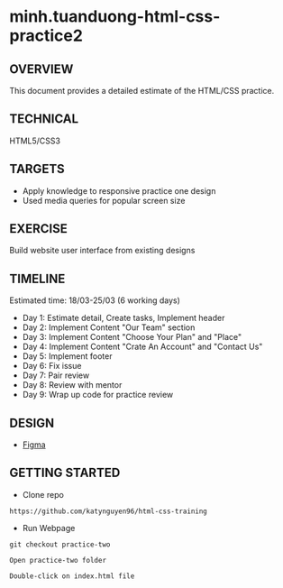 # minh.tuanduong-html-css-practice2

## OVERVIEW
This document provides a detailed estimate of the HTML/CSS practice.

## TECHNICAL
HTML5/CSS3

## TARGETS
- Apply knowledge to responsive practice one design
- Used media queries for popular screen size

## EXERCISE
Build website user interface from existing designs

## TIMELINE

Estimated time: 18/03-25/03 (6 working days)

- Day 1: Estimate detail, Create tasks, Implement header
- Day 2: Implement Content "Our Team" section
- Day 3: Implement Content "Choose Your Plan" and  "Place"
- Day 4: Implement Content "Crate An Account" and "Contact Us"
- Day 5: Implement footer
- Day 6: Fix issue
- Day 7: Pair review
- Day 8: Review with mentor
- Day 9: Wrap up code for practice review
## DESIGN
- [Figma](https://www.figma.com/file/RJM5LDOKVSdr9F6SVXSs9J/Hofman3?node-id=0%3A1)

## GETTING STARTED
- Clone repo
~~~
https://github.com/katynguyen96/html-css-training
~~~
- Run Webpage
~~~
git checkout practice-two
~~~
~~~
Open practice-two folder
~~~
~~~
Double-click on index.html file




